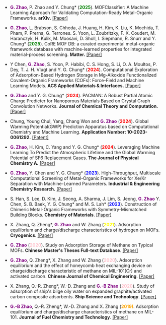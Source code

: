 - <strong style="color: purple;">G. Zhao</strong>, P. Zhao and Y. Chung* (<strong style="color: green;">2025</strong>). MOFClassifier: A Machine Learning Approach for Validating Computation-Ready Metal-Organic Frameworks. <strong>arXiv.</strong> [[Paper]](https://doi.org/10.48550/arXiv.2506.14845)
                                                                 
- <strong style="color: purple;">G. Zhao</strong>, L. Brabson, S. Chheda, J. Huang, H. Kim, K. Liu, K. Mochida, T. Pham, P. Prerna, G. Terrones. S. Yoon, L. Zoubritzky, F. X. Coudert, M. Haranczyk, H. Kulik, M. Moosavi, D. Sholl, I. Siepmann, R. Snurr and Y. Chung* (<strong style="color: green;">2025</strong>). CoRE MOF DB: a curated experimental metal-organic framework database with machine-learned properties for integrated material-process screening. <strong>Matter.</strong> [[Paper]](https://doi.org/10.1016/j.matt.2025.102140)

- Y Chen, <strong style="color: purple;">G. Zhao</strong>, S. Yoon, P. Habibi, C. S. Hong, S. Li, O. A. Moultos, P. Dey, T. J. H. Vlugt and Y. G. Chung* (<strong style="color: red;">2024</strong>). Computational Exploration of Adsorption-Based Hydrogen Storage in Mg-Alkoxide Functionalized Covalent-Organic Frameworks (COFs): Force-Field and Machine Learning Models. <strong>ACS Applied Materials & Interfaces.</strong> [[Paper]](https://doi.org/10.1021/acsami.4c11953)

- <strong style="color: purple;">G. Zhao</strong> and Y. G. Chung* (<strong style="color: red;">2024</strong>). PACMAN: A Robust Partial Atomic Charge Predicter for Nanoporous Materials Based on Crystal Graph Convolution Networks. <strong>Journal of Chemical Theory and Computation.</strong> [[Paper]](https://doi.org/10.1021/acs.jctc.4c00434)

- Chung, Young Chul, Yang, Chang Won and <strong style="color: purple;">G. Zhao</strong> (<strong style="color: red;">2024</strong>). Global Warming Potential(GWP) Prediction Apparatus based on Computational Chemistry and Machine Learning. <strong>Application Number: 10-2023-0061292.</strong> [[Patent]](http://eng.kipris.or.kr/enghome/main.jsp)
  
- <strong style="color: purple;">G. Zhao</strong>, H. Kim, C. Yang and Y. G. Chung* (<strong style="color: red;">2024</strong>). Leveraging Machine Learning To Predict the Atmospheric Lifetime and the Global Warming Potential of SF6 Replacement Gases. <strong>The Journal of Physical Chemistry A.</strong> [[Paper]](https://doi.org/10.1021/acs.jpca.3c07339)

- <strong style="color: purple;">G. Zhao</strong>, Y. Chen and Y. G. Chung* (<strong style="color: blue;">2023</strong>). High-Throughput, Multiscale Computational Screening of Metal-Organic Frameworks for Xe/Kr Separation with Machine-Learned Parameters. <strong>Industrial & Engineering Chemistry Research.</strong> [[Paper]](https://doi.org/10.1021/acs.iecr.3c02211)

- S. Han, S. Lee, D. Kim, J. Seong, A. Sharma, J. Lim, S. Jeong, <strong style="color: purple;">G. Zhao</strong> Y. Chen, S. B. Baek, Y. G. Chung* and M. S. Lah* (<strong style="color: blue;">2023</strong>). Construction of Chimeric Metal-Organic Frameworks with Symmetry-Mismatched Building Blocks. <strong>Chemistry of Materials</strong>. [[Paper]](https://doi.org/10.1021/acs.chemmater.3c00694)

- X. Zhang, Q. Zheng*, <strong style="color: purple;">G. Zhao</strong> and W. Zhang (<strong style="color: yellow;">2021</strong>). Adsorption equilibrium and charge/discharge characteristics of hydrogen on MOFs. <strong>Cryogenics</strong>. [[Paper]](https://doi.org/10.1016/j.cryogenics.2020.103121)

- <strong style="color: purple;">G. Zhao</strong> (<strong style="color: pink;">2020</strong>). Study on Adsorption Storage of Methane on Typical MOFs. <strong>Chinese Master's Theses Full-text Database</strong>. [[Paper]](https://www.cnki.net/KCMS/detail/detail.aspx?dbcode=CMFD&dbname=CMFD202002&filename=1020961336.nh&uniplatform=OVERSEA&v=vqWERP8d4d0tdmNgXgoea9wc8pdDCihQ941MND2nVh-YMMnGeV1faDCxwuynoug0)

- <strong style="color: purple;">G. Zhao</strong>, Q. Zheng*, X. Zhang and W. Zhang (<strong style="color: pink;">2020</strong>). Adsorption equilibrium and the effect of honeycomb heat exchanging device on charge/discharge characteristic of methane on MIL-101(Cr) and activated carbon. <strong>Chinese Journal of Chemical Engineering</strong>. [[Paper]](https://doi.org/10.1016/j.cjche.2020.04.021)

- X. Zhang, Q.-R. Zheng*, W.-D. Zhang and <strong style="color: purple;">G.-B Zhao</strong> (<strong style="color: pink;">2020</strong>). Study of adsorption of ship's bilge oily water on expanded graphite/activated carbon composite adsorbents. <strong>Ship Science and Technology</strong>. [[Paper]](https://doi.org/10.3404/j.issn.1672-7649.2020.06.021)

- <strong style="color: purple;">G.-B Zhao</strong>, Q.-R. Zheng*, W.-D. Zhang and X. Zhang (<strong style="color: orange;">2019)</strong>. Adsorption equilibrium and charge/discharge characteristics of methane on MIL-101. <strong>Journal of Fuel Chemistry and Technology</strong>. [[Paper]](http://www.scopus.com/inward/record.url?eid=2-s2.0-85077798637&partnerID=MN8TOARS)

